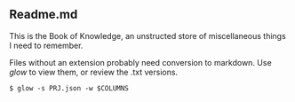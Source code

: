
##	Readme.md

This is the Book of Knowledge, an unstructed store of miscellaneous things I
need to remember.

Files without an extension probably need conversion to markdown.  Use *glow*
to view them, or review the .txt versions.

```
$ glow -s PRJ.json -w $COLUMNS
```
[//]: # ( vim: set ai noet nu sts=4 sw=4 ts=4 tw=78 filetype=markdown :)
